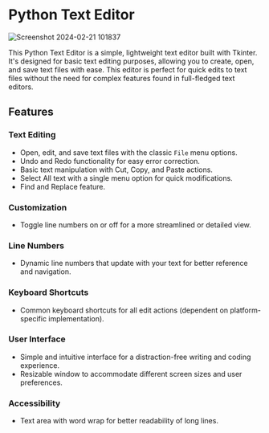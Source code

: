 # Python Text Editor

![Screenshot 2024-02-21 101837](https://github.com/danieldotwav/Python-Text-Editor/assets/31682816/dde5b51a-0be2-4df4-ba80-d56135b00e17)

This Python Text Editor is a simple, lightweight text editor built with Tkinter. It's designed for basic text editing purposes, allowing you to create, open, and save text files with ease. This editor is perfect for quick edits to text files without the need for complex features found in full-fledged text editors.

## Features

### Text Editing
- Open, edit, and save text files with the classic `File` menu options.
- Undo and Redo functionality for easy error correction.
- Basic text manipulation with Cut, Copy, and Paste actions.
- Select All text with a single menu option for quick modifications.
- Find and Replace feature.

### Customization
- Toggle line numbers on or off for a more streamlined or detailed view.

### Line Numbers
- Dynamic line numbers that update with your text for better reference and navigation.

### Keyboard Shortcuts
- Common keyboard shortcuts for all edit actions (dependent on platform-specific implementation).

### User Interface
- Simple and intuitive interface for a distraction-free writing and coding experience.
- Resizable window to accommodate different screen sizes and user preferences.

### Accessibility
- Text area with word wrap for better readability of long lines.
